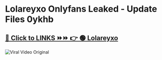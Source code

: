 
 # Lolareyxo Onlyfans Leaked - Update Files 0ykhb

## <h2><a href="https://clipsfans.com/Lolareyxo&ref=git">🔗 Click to LINKS ⏩⏩ 👉 🟢 Lolareyxo </a></h2>

<a href="https://clipsfans.com/Lolareyxo&ref=git" rel="nofollow" data-target="animated-image.originalLink"><img src="https://i.ibb.co.com/xMMVF88/686577567.gif" alt="Viral Video Original" style="max-width: 100%; display: inline-block;" data-target="animated-image.originalImage"></a>


